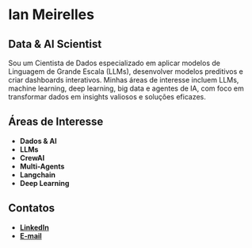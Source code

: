 # Ian Meirelles 

## Data & AI Scientist

Sou um Cientista de Dados especializado em aplicar modelos de Linguagem de Grande Escala (LLMs), desenvolver modelos preditivos e criar dashboards interativos. Minhas áreas de interesse incluem LLMs, machine learning, deep learning, big data e agentes de IA, com foco em transformar dados em insights valiosos e soluções eficazes.

## Áreas de Interesse

- **Dados & AI**
- **LLMs**
- **CrewAI**
- **Multi-Agents**
- **Langchain**
- **Deep Learning**

## Contatos

- [**LinkedIn**](https://www.linkedin.com/in/ian-meirelles-duraes/)
- [**E-mail**](mailto:ianmeirellesd@gmail.com)
